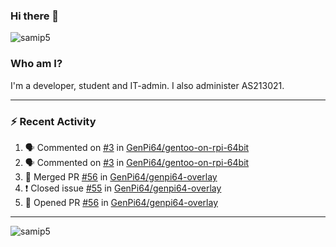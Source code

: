 ### Hi there 👋

<img src="https://komarev.com/ghpvc/?username=samip5&style=flat-square" alt="samip5" />

### Who am I?
I'm a developer, student and IT-admin. I also administer AS213021.

---
### :zap: Recent Activity
<!--START_SECTION:activity-->
1. 🗣 Commented on [#3](https://github.com/GenPi64/gentoo-on-rpi-64bit/issues/3) in [GenPi64/gentoo-on-rpi-64bit](https://github.com/GenPi64/gentoo-on-rpi-64bit)
2. 🗣 Commented on [#3](https://github.com/GenPi64/gentoo-on-rpi-64bit/issues/3) in [GenPi64/gentoo-on-rpi-64bit](https://github.com/GenPi64/gentoo-on-rpi-64bit)
3. 🎉 Merged PR [#56](https://github.com/GenPi64/genpi64-overlay/pull/56) in [GenPi64/genpi64-overlay](https://github.com/GenPi64/genpi64-overlay)
4. ❗️ Closed issue [#55](https://github.com/GenPi64/genpi64-overlay/issues/55) in [GenPi64/genpi64-overlay](https://github.com/GenPi64/genpi64-overlay)
5. 💪 Opened PR [#56](https://github.com/GenPi64/genpi64-overlay/pull/56) in [GenPi64/genpi64-overlay](https://github.com/GenPi64/genpi64-overlay)
<!--END_SECTION:activity-->
---

<img align="center" src="https://github-readme-stats.vercel.app/api?username=samip5&show_icons=true" alt="samip5" />
